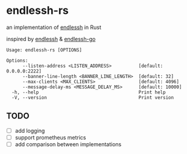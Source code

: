 # endlessh-rs

an implementation of [endlessh](https://nullprogram.com/blog/2019/03/22/) in Rust

inspired by [endlessh](https://github.com/skeeto/endlessh) & [endlessh-go](https://github.com/shizunge/endlessh-go)

```
Usage: endlessh-rs [OPTIONS]

Options:
      --listen-address <LISTEN_ADDRESS>          [default: 0.0.0.0:2222]
      --banner-line-length <BANNER_LINE_LENGTH>  [default: 32]
      --max-clients <MAX_CLIENTS>                [default: 4096]
      --message-delay-ms <MESSAGE_DELAY_MS>      [default: 10000]
  -h, --help                                     Print help
  -V, --version                                  Print version
```

## TODO

- [ ] add logging
- [ ] support prometheus metrics
- [ ] add comparison between implementations

